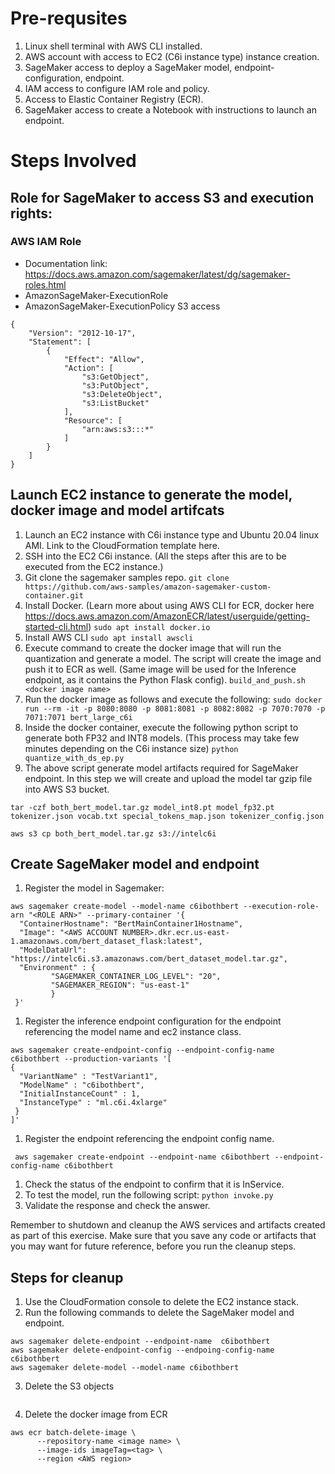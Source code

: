 # Pre-requsites
1. Linux shell terminal with AWS CLI installed. 
2. AWS account with access to EC2 (C6i instance type) instance creation.
2. SageMaker access to deploy a SageMaker model, endpoint-configuration, endpoint.
3. IAM access to configure IAM role and policy.
4. Access to Elastic Container Registry (ECR).
5. SageMaker access to create a Notebook with instructions to launch an endpoint.


# Steps Involved

## Role for SageMaker to access S3 and execution rights:
### AWS IAM Role
- Documentation link: https://docs.aws.amazon.com/sagemaker/latest/dg/sagemaker-roles.html
- AmazonSageMaker-ExecutionRole
- AmazonSageMaker-ExecutionPolicy S3 access
```
{
    "Version": "2012-10-17",
    "Statement": [
        {
            "Effect": "Allow",
            "Action": [
                "s3:GetObject",
                "s3:PutObject",
                "s3:DeleteObject",
                "s3:ListBucket"
            ],
            "Resource": [
                "arn:aws:s3:::*"
            ]
        }
    ]
}
```

## Launch EC2 instance to generate the model, docker image and model artifcats

1. Launch an EC2 instance with C6i instance type and Ubuntu 20.04 linux AMI. Link to the CloudFormation template here.
1. SSH into the EC2 C6i instance. (All the steps after this are to be executed from the EC2 instance.) 
1. Git clone the sagemaker samples repo.
``` git clone https://github.com/aws-samples/amazon-sagemaker-custom-container.git ```
1. Install Docker. (Learn more about using AWS CLI for ECR, docker here https://docs.aws.amazon.com/AmazonECR/latest/userguide/getting-started-cli.html)
```sudo apt install docker.io  ```
1. Install AWS CLI
``` sudo apt install awscli ```
1. Execute command to create the docker image that will run the quantization and generate a model. The script will create the image and push it to ECR as well. (Same image will be used for the Inference endpoint, as it contains the Python Flask config).
```build_and_push.sh <docker image name> ```
1. Run the docker image as follows and execute the following: 
``` sudo docker run --rm -it -p 8080:8080 -p 8081:8081 -p 8082:8082 -p 7070:7070 -p 7071:7071 bert_large_c6i ```
1. Inside the docker container, execute the following python script to generate both FP32 and INT8 models. (This process may take few minutes depending on the C6i instance size)
``` python quantize_with_ds_ep.py ``` 
1. The above script generate model artifacts required for SageMaker endpoint. In this step we will create and upload the model tar gzip file into AWS S3 bucket.

``` tar -czf both_bert_model.tar.gz model_int8.pt model_fp32.pt tokenizer.json vocab.txt special_tokens_map.json tokenizer_config.json ```

``` aws s3 cp both_bert_model.tar.gz s3://intelc6i ```

## Create SageMaker model and endpoint
1. Register the model in Sagemaker: 
```
aws sagemaker create-model --model-name c6ibothbert --execution-role-arn "<ROLE ARN>" --primary-container '{
  "ContainerHostname": "BertMainContainer1Hostname",
  "Image": "<AWS ACCOUNT NUMBER>.dkr.ecr.us-east-1.amazonaws.com/bert_dataset_flask:latest",
  "ModelDataUrl": "https://intelc6i.s3.amazonaws.com/bert_dataset_model.tar.gz",
  "Environment" : {
         "SAGEMAKER_CONTAINER_LOG_LEVEL": "20",
         "SAGEMAKER_REGION": "us-east-1"
         }
 }' 
``` 
1. Register the inference endpoint configuration for the endpoint referencing the model name and ec2 instance class.
```
aws sagemaker create-endpoint-config --endpoint-config-name c6ibothbert --production-variants '[
{
  "VariantName" : "TestVariant1",
  "ModelName" : "c6ibothbert",
  "InitialInstanceCount" : 1,
  "InstanceType" : "ml.c6i.4xlarge"
 }
]'
```
1. Register the endpoint referencing the endpoint config name.
```
 aws sagemaker create-endpoint --endpoint-name c6ibothbert --endpoint-config-name c6ibothbert 
```
1. Check the status of the endpoint to confirm that it is InService. 
1. To test the model, run the following script:
``` python invoke.py ```
1. Validate the response and check the answer. 
 

Remember to shutdown and cleanup the AWS services and artifacts created as part of this exercise.
Make sure that you save any code or artifacts that you may want for future reference, before you run the cleanup steps. 

## Steps for cleanup
1. Use the CloudFormation console to delete the EC2 instance stack.
2. Run the following commands to delete the SageMaker model and endpoint. 
``` 
aws sagemaker delete-endpoint --endpoint-name  c6ibothbert
aws sagemaker delete-endpoint-config --endpoing-config-name c6ibothbert 
aws sagemaker delete-model --model-name c6ibothbert
```
3. Delete the S3 objects
```

```
4. Delete the docker image from ECR
```
aws ecr batch-delete-image \
      --repository-name <image name> \
      --image-ids imageTag=<tag> \
      --region <AWS region>
```
